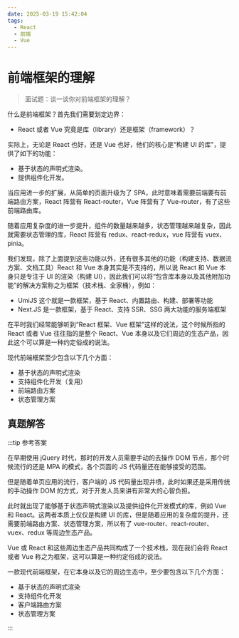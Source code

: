 ```yaml
---
date: 2025-03-19 15:42:04
tags:
  - React
  - 前端
  - Vue
---
```


# 前端框架的理解

> 面试题：谈一谈你对前端框架的理解？

什么是前端框架？首先我们需要划定边界：

- React 或者 Vue 究竟是库（library）还是框架（framework）？

实际上，无论是 React 也好，还是 Vue 也好，他们的核心是“构建 UI 的库”，提供了如下的功能：

- 基于状态的声明式渲染。
- 提供组件化开发。

当应用进一步的扩展，从简单的页面升级为了 SPA，此时意味着需要前端要有前端路由方案，React 阵营有 React-router，Vue 阵营有了 Vue-router，有了这些前端路由库。

随着应用复杂度的进一步提升，组件的数量越来越多，状态管理越来越复杂，因此就需要状态管理的库，React 阵营有 redux、react-redux，vue 阵营有 vuex、pinia。

我们发现，除了上面提到这些功能以外，还有很多其他的功能（构建支持、数据流方案、文档工具）React 和 Vue 本身其实是不支持的，所以说 React 和 Vue 本身只是专注于 UI 的渲染（构建 UI），因此我们可以将“包含库本身以及其他附加功能”的解决方案称之为框架（技术栈、全家桶），例如：

- UmiJS 这个就是一款框架，基于 React、内置路由、构建、部署等功能
- Next.JS 是一款框架，基于 React、支持 SSR、SSG 两大功能的服务端框架

在平时我们经常能够听到“React 框架、Vue 框架”这样的说法，这个时候所指的 React 或者 Vue 往往指的是整个 React、Vue 本身以及它们周边的生态产品，因此这个可以算是一种约定俗成的说法。

现代前端框架至少包含以下几个方面：

- 基于状态的声明式渲染
- 支持组件化开发（复用）
- 前端路由方案
- 状态管理方案

## 真题解答

:::tip 参考答案

在早期使用 jQuery 时代，那时的开发人员需要手动的去操作 DOM 节点，那个时候流行的还是 MPA 的模式，各个页面的 JS 代码量还在能够接受的范围。

但是随着单页应用的流行，客户端的 JS 代码量出现井喷，此时如果还是采用传统的手动操作 DOM 的方式，对于开发人员来讲有非常大的心智负担。

此时就出现了能够基于状态声明式渲染以及提供组件化开发模式的库，例如 Vue 和 React。这两者本质上仅仅是构建 UI 的库，但是随着应用的复杂度的提升，还需要前端路由方案、状态管理方案，所以有了 vue-router、react-router、vuex、redux 等周边生态产品。

Vue 或 React 和这些周边生态产品共同构成了一个技术栈，现在我们会将 React 或者 Vue 称之为框架，这可以算是一种约定俗成的说法。

一款现代前端框架，在它本身以及它的周边生态中，至少要包含以下几个方面：

- 基于状态的声明式渲染
- 支持组件化开发
- 客户端路由方案
- 状态管理方案

:::
